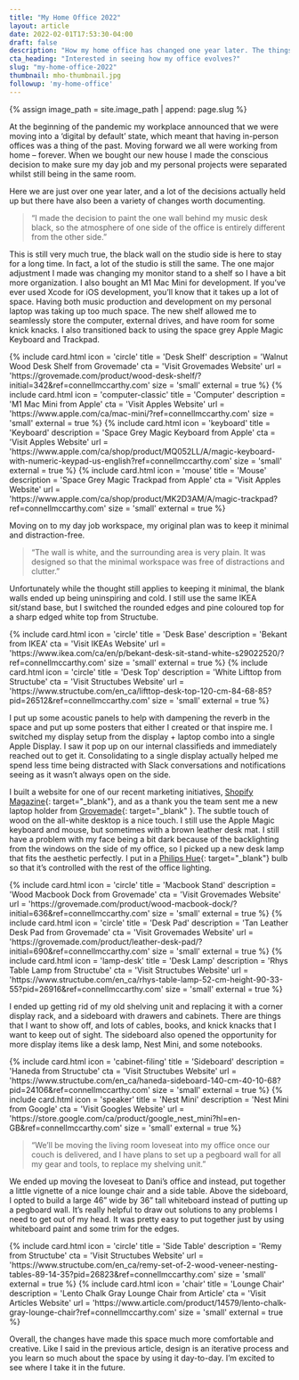 ```yaml
---
title: "My Home Office 2022"
layout: article
date: 2022-02-01T17:53:30-04:00
draft: false
description: "How my home office has changed one year later. The things I’ve kept, and the things I’ve swapped out."
cta_heading: "Interested in seeing how my office evolves?"
slug: "my-home-office-2022"
thumbnail: mho-thumbnail.jpg
followup: 'my-home-office'
---
```


{% assign image_path = site.image_path | append: page.slug %}

At the beginning of the pandemic my workplace announced that we were moving into a ‘digital by default’ state, which meant that having in-person offices was a thing of the past. Moving forward we all were working from home – forever. When we bought our new house I made the conscious decision to make sure my day job and my personal projects were separated whilst still being in the same room.

Here we are just over one year later, and a lot of the decisions actually held up but there have also been a variety of changes worth documenting.

> “I made the decision to paint the one wall behind my music desk black, so the atmosphere of one side of the office is entirely different from the other side.”

This is still very much true, the black wall on the studio side is here to stay for a long time. In fact, a lot of the studio is still the same. The one major adjustment I made was changing my monitor stand to a shelf so I have a bit more organization. I also bought an M1 Mac Mini for development. If you’ve ever used Xcode for iOS development, you’ll know that it takes up a lot of space. Having both music production and development on my personal laptop was taking up too much space. The new shelf allowed me to seamlessly store the computer, external drives, and have room for some knick knacks. I also transitioned back to using the space grey Apple Magic Keyboard and Trackpad.

<div class="section product-list border-radius__normal">
  {% include card.html 
    icon = 'circle'
    title = 'Desk Shelf'
    description = 'Walnut Wood Desk Shelf from Grovemade'
    cta = 'Visit Grovemades Website'
    url = 'https://grovemade.com/product/wood-desk-shelf/?initial=342&ref=connellmccarthy.com'
    size = 'small'
    external = true %}
  {% include card.html 
    icon = 'computer-classic'
    title = 'Computer'
    description = 'M1 Mac Mini from Apple'
    cta = 'Visit Apples Website'
    url = 'https://www.apple.com/ca/mac-mini/?ref=connellmccarthy.com'
    size = 'small'
    external = true %}
  {% include card.html 
    icon = 'keyboard'
    title = 'Keyboard'
    description = 'Space Grey Magic Keyboard from Apple'
    cta = 'Visit Apples Website'
    url = 'https://www.apple.com/ca/shop/product/MQ052LL/A/magic-keyboard-with-numeric-keypad-us-english?ref=connellmccarthy.com'
    size = 'small'
    external = true %}
  {% include card.html 
    icon = 'mouse'
    title = 'Mouse'
    description = 'Space Grey Magic Trackpad from Apple'
    cta = 'Visit Apples Website'
    url = 'https://www.apple.com/ca/shop/product/MK2D3AM/A/magic-trackpad?ref=connellmccarthy.com'
    size = 'small'
    external = true %}
</div>

Moving on to my day job workspace, my original plan was to keep it minimal and distraction-free.

> “The wall is white, and the surrounding area is very plain. It was designed so that the minimal workspace was free of distractions and clutter.”

Unfortunately while the thought still applies to keeping it minimal, the blank walls ended up being uninspiring and cold. I still use the same IKEA sit/stand base, but I switched the rounded edges and pine coloured top for a sharp edged white top from Structube.

<div class="section product-list border-radius__normal">
  {% include card.html 
    icon = 'circle'
    title = 'Desk Base'
    description = 'Bekant from IKEA'
    cta = 'Visit IKEAs Website'
    url = 'https://www.ikea.com/ca/en/p/bekant-desk-sit-stand-white-s29022520/?ref=connellmccarthy.com'
    size = 'small'
    external = true %}
  {% include card.html 
    icon = 'circle'
    title = 'Desk Top'
    description = 'White Lifttop from Structube'
    cta = 'Visit Structubes Website'
    url = 'https://www.structube.com/en_ca/lifttop-desk-top-120-cm-84-68-85?pid=26512&ref=connellmccarthy.com'
    size = 'small'
    external = true %}
</div>

I put up some acoustic panels to help with dampening the reverb in the space and put up some posters that either I created or that inspire me. I switched my display setup from the display + laptop combo into a single Apple Display. I saw it pop up on our internal classifieds and immediately reached out to get it. Consolidating to a single display actually helped me spend less time being distracted with Slack conversations and notifications seeing as it wasn’t always open on the side.

I built a website for one of our recent marketing initiatives, [Shopify Magazine](https://magazine.shopify.com/?ref=connellmccarthy.com){: target="_blank"}, and as a thank you the team sent me a new laptop holder from [Grovemade](https://grovemade.com/?ref=connellmccarthy.com){: target="_blank" }. The subtle touch of wood on the all-white desktop is a nice touch. I still use the Apple Magic keyboard and mouse, but sometimes with a brown leather desk mat. I still have a problem with my face being a bit dark because of the backlighting from the windows on the side of my office, so I picked up a new desk lamp that fits the aesthetic perfectly. I put in a [Philips Hue](https://www.philips-hue.com/en-ca?ref=connellmccarthy.com){: target="_blank"} bulb so that it’s controlled with the rest of the office lighting.

<div class="section product-list border-radius__normal">
  {% include card.html 
    icon = 'circle'
    title = 'Macbook Stand'
    description = 'Wood Macbook Dock from Grovemade'
    cta = 'Visit Grovemades Website'
    url = 'https://grovemade.com/product/wood-macbook-dock/?initial=636&ref=connellmccarthy.com'
    size = 'small'
    external = true %}
  {% include card.html 
    icon = 'circle'
    title = 'Desk Pad'
    description = 'Tan Leather Desk Pad from Grovemade'
    cta = 'Visit Grovemades Website'
    url = 'https://grovemade.com/product/leather-desk-pad/?initial=690&ref=connellmccarthy.com'
    size = 'small'
    external = true %}
  {% include card.html 
    icon = 'lamp-desk'
    title = 'Desk Lamp'
    description = 'Rhys Table Lamp from Structube'
    cta = 'Visit Structubes Website'
    url = 'https://www.structube.com/en_ca/rhys-table-lamp-52-cm-height-90-33-55?pid=26916&ref=connellmccarthy.com'
    size = 'small'
    external = true %}
</div>

I ended up getting rid of my old shelving unit and replacing it with a corner display rack, and a sideboard with drawers and cabinets. There are things that I want to show off, and lots of cables, books, and knick knacks that I want to keep out of sight. The sideboard also opened the opportunity for more display items like a desk lamp, Nest Mini, and some notebooks.

<div class="section product-list border-radius__normal">
  {% include card.html 
    icon = 'cabinet-filing'
    title = 'Sideboard'
    description = 'Haneda from Structube'
    cta = 'Visit Structubes Website'
    url = 'https://www.structube.com/en_ca/haneda-sideboard-140-cm-40-10-68?pid=24106&ref=connellmccarthy.com'
    size = 'small'
    external = true %}
  {% include card.html 
    icon = 'speaker'
    title = 'Nest Mini'
    description = 'Nest Mini from Google'
    cta = 'Visit Googles Website'
    url = 'https://store.google.com/ca/product/google_nest_mini?hl=en-GB&ref=connellmccarthy.com'
    size = 'small'
    external = true %}
</div>

> “We’ll be moving the living room loveseat into my office once our couch is delivered, and I have plans to set up a pegboard wall for all my gear and tools, to replace my shelving unit.”

We ended up moving the loveseat to Dani’s office and instead, put together a little vignette of a nice lounge chair and a side table. Above the sideboard, I opted to build a large 46” wide by 36” tall whiteboard instead of putting up a pegboard wall. It’s really helpful to draw out solutions to any problems I need to get out of my head. It was pretty easy to put together just by using whiteboard paint and some trim for the edges.

<div class="section product-list border-radius__normal">
  {% include card.html 
    icon = 'circle'
    title = 'Side Table'
    description = 'Remy from Structube'
    cta = 'Visit Structubes Website'
    url = 'https://www.structube.com/en_ca/remy-set-of-2-wood-veneer-nesting-tables-89-14-35?pid=26823&ref=connellmccarthy.com'
    size = 'small'
    external = true %}
  {% include card.html 
    icon = 'chair'
    title = 'Lounge Chair'
    description = 'Lento Chalk Gray Lounge Chair from Article'
    cta = 'Visit Articles Website'
    url = 'https://www.article.com/product/14579/lento-chalk-gray-lounge-chair?ref=connellmccarthy.com'
    size = 'small'
    external = true %}
</div>

Overall, the changes have made this space much more comfortable and creative. Like I said in the previous article, design is an iterative process and you learn so much about the space by using it day-to-day. I’m excited to see where I take it in the future.